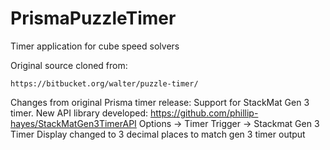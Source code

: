 # PrismaPuzzleTimer
Timer application for cube speed solvers

Original source cloned from:

	https://bitbucket.org/walter/puzzle-timer/

	
Changes from original Prisma timer release:
    Support for StackMat Gen 3 timer. New API library developed:
          https://github.com/phillip-hayes/StackMatGen3TimerAPI
    Options -> Timer Trigger -> Stackmat Gen 3 Timer
    Display changed to 3 decimal places to match gen 3 timer output
